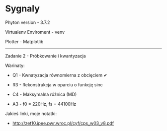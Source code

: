 # Sygnaly

Phyton version - 3.7.2

Virtualenv Enviroment - venv

Plotter - Matplotlib

----------
Zadanie 2 - Próbkowanie i kwantyzacja


Warinaty:
  
-  Q1 - Kwnatyzacja równomierna z obcięciem ✔
  
-  R3 - Rekonstrukcja w oparciu o funkcję sinc
  
-  C4 - Maksymalna różnica (MD)
  
-  A3 - f0 = 220Hz, fs = 44100Hz

Jakieś linki, moje notatki:
- http://zet10.ipee.pwr.wroc.pl/cyf/cps_w03_v8.pdf
